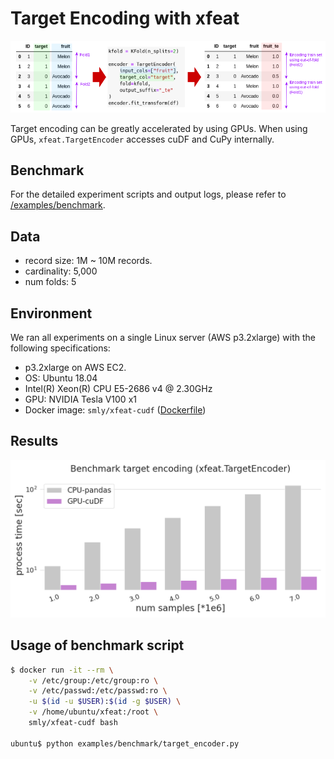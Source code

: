 # Target Encoding with xfeat

![xfeat_target_encoding_image](./target_encoding_image.png)

Target encoding can be greatly accelerated by using GPUs. When using GPUs, `xfeat.TargetEncoder` accesses cuDF and CuPy internally.

## Benchmark

For the detailed experiment scripts and output logs, please refer to [/examples/benchmark](#).

## Data

* record size: 1M ~ 10M records.
* cardinality: 5,000
* num folds: 5

## Environment

We ran all experiments on a single Linux server (AWS p3.2xlarge) with the following specifications:

* p3.2xlarge on AWS EC2.
* OS: Ubuntu 18.04
* Intel(R) Xeon(R) CPU E5-2686 v4 @ 2.30GHz
* GPU: NVIDIA Tesla V100 x1
* Docker image: `smly/xfeat-cudf` ([Dockerfile](../examples/benchmark/docker/Dockerfile))

## Results

![xfeat_target_encoding_image](./benchmark_target_encoding.png)

## Usage of benchmark script

```bash
$ docker run -it --rm \
    -v /etc/group:/etc/group:ro \
    -v /etc/passwd:/etc/passwd:ro \
    -u $(id -u $USER):$(id -g $USER) \
    -v /home/ubuntu/xfeat:/root \
    smly/xfeat-cudf bash

ubuntu$ python examples/benchmark/target_encoder.py
```
